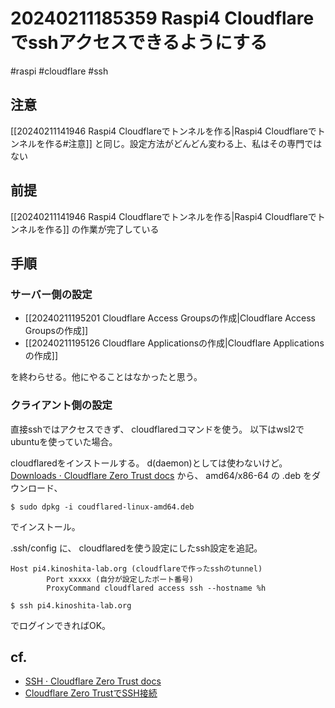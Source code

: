 
# 20240211185359 Raspi4 Cloudflareでsshアクセスできるようにする
#raspi #cloudflare #ssh 
## 注意 
[[20240211141946 Raspi4 Cloudflareでトンネルを作る|Raspi4 Cloudflareでトンネルを作る#注意]] と同じ。設定方法がどんどん変わる上、私はその専門ではない

## 前提
[[20240211141946 Raspi4 Cloudflareでトンネルを作る|Raspi4 Cloudflareでトンネルを作る]] の作業が完了している

## 手順
### サーバー側の設定
- [[20240211195201 Cloudflare Access Groupsの作成|Cloudflare Access Groupsの作成]]
- [[20240211195126 Cloudflare Applicationsの作成|Cloudflare Applicationsの作成]]

を終わらせる。他にやることはなかったと思う。

### クライアント側の設定
直接sshではアクセスできず、 cloudflaredコマンドを使う。 以下はwsl2でubuntuを使っていた場合。

cloudflaredをインストールする。 d(daemon)としては使わないけど。
[Downloads · Cloudflare Zero Trust docs](https://developers.cloudflare.com/cloudflare-one/connections/connect-networks/downloads/) から、 amd64/x86-64 の .deb をダウンロード、
```
$ sudo dpkg -i coudflared-linux-amd64.deb
```
でインストール。

.ssh/config に、 cloudflaredを使う設定にしたssh設定を追記。

```
Host pi4.kinoshita-lab.org (cloudflareで作ったsshのtunnel)
        Port xxxxx (自分が設定したポート番号)
        ProxyCommand cloudflared access ssh --hostname %h
```

```
$ ssh pi4.kinoshita-lab.org
```

でログインできればOK。

## cf.
- [SSH · Cloudflare Zero Trust docs](https://developers.cloudflare.com/cloudflare-one/connections/connect-networks/use-cases/ssh/)
- [Cloudflare Zero TrustでSSH接続](https://zenn.dev/jij_inc/articles/659fe35813b940)
